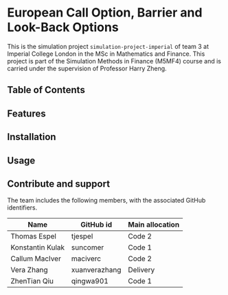 # European Call Option, Barrier and Look-Back Options
This is the simulation project `simulation-project-imperial` of team 3 at Imperial College London in the MSc in Mathematics and Finance. This project is part of the Simulation Methods in Finance (M5MF4) course and is carried under the supervision of Professor Harry Zheng.

## Table of Contents

## Features

## Installation

## Usage

## Contribute and support

The team includes the following members, with the associated GitHub identifiers.

| Name | GitHub id | Main allocation |
| --- | --- | --- |
|Thomas Espel|tjespel| Code 2 |
|Konstantin Kulak|suncomer| Code 1 |
|Callum MacIver|maciverc| Code 2 |
|Vera Zhang|xuanverazhang| Delivery |
|ZhenTian Qiu|qingwa901| Code 1 |
